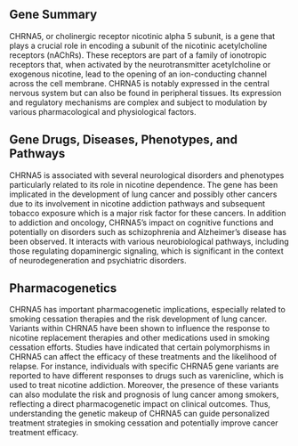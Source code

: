 ## Gene Summary
CHRNA5, or cholinergic receptor nicotinic alpha 5 subunit, is a gene that plays a crucial role in encoding a subunit of the nicotinic acetylcholine receptors (nAChRs). These receptors are part of a family of ionotropic receptors that, when activated by the neurotransmitter acetylcholine or exogenous nicotine, lead to the opening of an ion-conducting channel across the cell membrane. CHRNA5 is notably expressed in the central nervous system but can also be found in peripheral tissues. Its expression and regulatory mechanisms are complex and subject to modulation by various pharmacological and physiological factors.

## Gene Drugs, Diseases, Phenotypes, and Pathways
CHRNA5 is associated with several neurological disorders and phenotypes particularly related to its role in nicotine dependence. The gene has been implicated in the development of lung cancer and possibly other cancers due to its involvement in nicotine addiction pathways and subsequent tobacco exposure which is a major risk factor for these cancers. In addition to addiction and oncology, CHRNA5’s impact on cognitive functions and potentially on disorders such as schizophrenia and Alzheimer’s disease has been observed. It interacts with various neurobiological pathways, including those regulating dopaminergic signaling, which is significant in the context of neurodegeneration and psychiatric disorders.

## Pharmacogenetics
CHRNA5 has important pharmacogenetic implications, especially related to smoking cessation therapies and the risk development of lung cancer. Variants within CHRNA5 have been shown to influence the response to nicotine replacement therapies and other medications used in smoking cessation efforts. Studies have indicated that certain polymorphisms in CHRNA5 can affect the efficacy of these treatments and the likelihood of relapse. For instance, individuals with specific CHRNA5 gene variants are reported to have different responses to drugs such as varenicline, which is used to treat nicotine addiction. Moreover, the presence of these variants can also modulate the risk and prognosis of lung cancer among smokers, reflecting a direct pharmacogenetic impact on clinical outcomes. Thus, understanding the genetic makeup of CHRNA5 can guide personalized treatment strategies in smoking cessation and potentially improve cancer treatment efficacy.